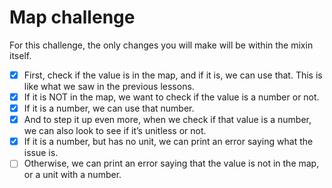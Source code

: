 # Map challenge

For this challenge, the only changes you will make will be within the mixin itself.

- [x] First, check if the value is in the map, and if it is, we can use that.
      This is like what we saw in the previous lessons.
- [x] If it is NOT in the map, we want to check if the value is a number or not.
- [x] If it is a number, we can use that number.
- [x] And to step it up even more, when we check if that value is a number,
      we can also look to see if it’s unitless or not.
- [x] If it is a number, but has no unit,
      we can print an error saying what the issue is.
- [ ] Otherwise, we can print an error saying that the value is not in the map,
      or a unit with a number.
